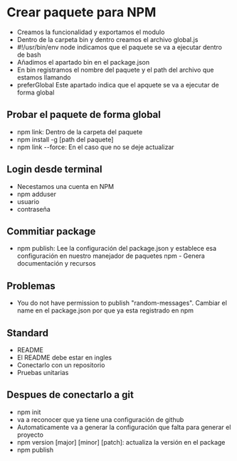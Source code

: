 # Crear paquete para NPM

- Creamos la funcionalidad y exportamos el modulo
- Dentro de la carpeta bin y dentro creamos el archivo global.js
- #!/usr/bin/env node indicamos que el paquete se va a ejecutar dentro de bash
- Añadimos el apartado bin en el package.json
- En bin registramos el nombre del paquete y el path del archivo que estamos llamando
- preferGlobal Este apartado indica que el apquete se va a ejecutar de forma global 

## Probar el paquete de forma global

- npm link: Dentro de la carpeta del paquete
- npm install -g [path del paquete]
- npm link --force: En el caso que no se deje actualizar

##  Login desde terminal

- Necestamos una cuenta en NPM
- npm adduser
- usuario
- contraseña

##  Commitiar package

- npm publish: Lee la configuración del package.json y establece esa configuración en nuestro manejador de paquetes npm -  Genera documentación y recursos

##  Problemas

- You do not have permission to publish "random-messages". Cambiar el name en el package.json por que ya esta registrado en npm

##  Standard

- README
- El README debe estar en ingles
- Conectarlo con un repositorio
- Pruebas unitarias

## Despues de conectarlo a git

- npm init
- va a reconocer que ya tiene una configuración de github
- Automaticamente va a generar la configuración que falta para generar el proyecto 
- npm version [major] [minor] [patch]: actualiza la versión en el package
- npm publish
